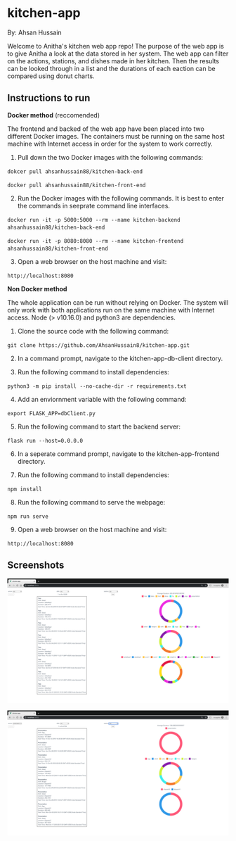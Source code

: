 # kitchen-app
By: Ahsan Hussain

Welcome to Anitha's kitchen web app repo! The purpose of the web app is to give Anitha a look at the data stored in her system. The web app can filter on the actions, stations, and dishes made in her kitchen. Then the results can be looked through in a list and the durations of each eaction can be compared using donut charts. 

Instructions to run
----------

**Docker method** (reccomended)

The frontend and backed of the web app have been placed into two different Docker images. The containers must be running on the same host machine with Internet access in order for the system to work correctly. 

1. Pull down the two Docker images with the following commands:

`dokcer pull ahsanhussain88/kitchen-back-end`
    
`docker pull ahsanhussain88/kitchen-front-end`

2. Run the Docker images with the following commands. It is best to enter the commands in seeprate command line interfaces.

`docker run -it -p 5000:5000 --rm --name kitchen-backend ahsanhussain88/kitchen-back-end`

`docker run -it -p 8080:8080 --rm --name kitchen-frontend ahsanhussain88/kitchen-front-end`

3. Open a web browser on the host machine and visit: 

 `http://localhost:8080`
 
 **Non Docker method** 
 
The whole application can be run without relying on Docker. The system will only work with both applications run on the same machine with Internet access. Node (> v10.16.0) and python3 are dependencies. 

1. Clone the source code with the following command:

`git clone https://github.com/AhsanHussain8/kitchen-app.git`
 
2. In a command prompt, navigate to the kitchen-app-db-client directory.

3. Run the following command to install dependencies:

`python3 -m pip install --no-cache-dir -r requirements.txt`

4. Add an enviornment variable with the following command:

`export FLASK_APP=dbClient.py`

5. Run the following command to start the backend server:

`flask run --host=0.0.0.0`
 
6. In a seperate command prompt, navigate to the kitchen-app-frontend directory.

7. Run the following command to install dependencies:

 `npm install`
 
8. Run the following command to serve the webpage:
 
 `npm run serve`
 
 
9. Open a web browser on the host machine and visit: 

 `http://localhost:8080`

Screenshots
----------

![screenshot 1](/Screenshots/screenshot1.png?raw=true)

![screenshot 2](/Screenshots/screenshot2.png?raw=true)
